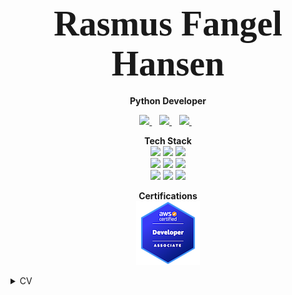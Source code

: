 

<h1 align='center'>
  <span style="font-family: Brush Script MT; font-size: 2em;">Rasmus Fangel Hansen</span>
</h1>

<p align='center'>
  <b>Python Developer</b>
</p>

<p align='center'>
  <a href="https://www.linkedin.com/in/rasmusfangel/">
    <img src="https://img.shields.io/badge/linkedin-%230077B5.svg?&style=for-the-badge&logo=linkedin&logoColor=white" />
  </a>&nbsp;&nbsp;
    <a href="https://medium.com/@rasmusfangel">
    <img src="https://img.shields.io/badge/Medium-12100E?style=for-the-badge&logo=medium&logoColor=white" />        
  </a>&nbsp;&nbsp;
  <a href="https://www.upwork.com/freelancers/~01961d38255eb5361b">
    <img src="https://img.shields.io/badge/UpWork-6FDA44?style=for-the-badge&logo=Upwork&logoColor=white" />        
  </a>&nbsp;&nbsp;
</p>

<!-- <p align='center'>
  <a href="#"><img src="https://github-readme-stats.vercel.app/api?username=RasmusFangel&show_icons=true&count_private=true&theme=dark" width="350"></a>
</p> -->

<p align='center'>
  <b>Tech Stack</b><br/>
  <img src="https://img.shields.io/badge/python-3670A0?style=for-the-badge&logo=python&logoColor=ffdd54" />
  <img src="https://img.shields.io/badge/Amazon_AWS-FF9900?style=for-the-badge&logo=amazonaws&logoColor=white" />
  <img src="https://img.shields.io/badge/Amazon%20DynamoDB-4053D6?style=for-the-badge&logo=Amazon%20DynamoDB&logoColor=white"><br/>
  <img src="https://img.shields.io/badge/Terraform-7B42BC?style=for-the-badge&logo=terraform&logoColor=white" /> 
  <img src="https://img.shields.io/badge/Github%20Actions-282a2e?style=for-the-badge&logo=githubactions&logoColor=367cfe" />
  <img src="https://img.shields.io/badge/circleci-343434?style=for-the-badge&logo=circleci&logoColor=white" /><br/>
  <img src="https://img.shields.io/badge/MySQL-005C84?style=for-the-badge&logo=mysql&logoColor=white">
  <img src="https://img.shields.io/badge/Docker-2CA5E0?style=for-the-badge&logo=docker&logoColor=white">
  <img src="https://img.shields.io/badge/Arch_Linux-1793D1?style=for-the-badge&logo=arch-linux&logoColor=white">
</p>

<p align='center'>
<b>Certifications</b><br/>
    <img src="https://github.com/RasmusFangel/RasmusFangel/blob/main/img/aws-certified-developer-associate.png?raw=true">
</p>
<details>
    <summary> CV </summary>
## Experience
<p>
    <img align="right" src="https://img.shields.io/badge/AWS-%23FF9900.svg?style=for-the-badge&logo=amazon-aws&logoColor=white" />
    <img align="right" src="https://img.shields.io/badge/python-3670A0?style=for-the-badge&logo=python&logoColor=ffdd54" />
</p>

- 👨‍💻 **Associate Product Development Engineer**\
📆 Aug 2021 - now\
📍 **LifeWorks / TELUS Health** - London, United Kindgom

<p >
    <img align="right" src="https://img.shields.io/badge/AWS-%23FF9900.svg?style=for-the-badge&logo=amazon-aws&logoColor=white" />
    <img align="right" src="https://img.shields.io/badge/python-3670A0?style=for-the-badge&logo=python&logoColor=ffdd54" />
</p>

- 👨‍💻 **Senior Software Engineer**\
📆 Jun 2019 - Aug 2021\
📍 **LSEG / Refinitiv** - Nottingham, United Kindgom

<p>
    <img align="right" src="https://img.shields.io/badge/java-%23ED8B00.svg?style=for-the-badge&logo=openjdk&logoColor=whitee" />
</p>

- 👨‍💻 **IT Developer**\
📆 Nov 2017 - Jun 2019\
📍 **SDC** - Copenhagen, Denmark

<p>
    <img align="right" src="https://img.shields.io/badge/java-%23ED8B00.svg?style=for-the-badge&logo=openjdk&logoColor=whitee" />
</p>

- 👨‍💻 **IT Developer**\
📆 Apr 2016 - Nov 2017\
📍 **SDC** - Copenhagen, Denmark



## Education

- 📖 **(P)BA Computer Science**\
📆 2016 - 2017\
📍 **KEA - Københavns Erverhvsakademi** - Copenhagen, Denmark

- 📖 **AP Computer Science**\
📆 2012 - 2015\
📍 **Zealand Institute for Business and Technology** - Roskilde, Denmark

</details>
